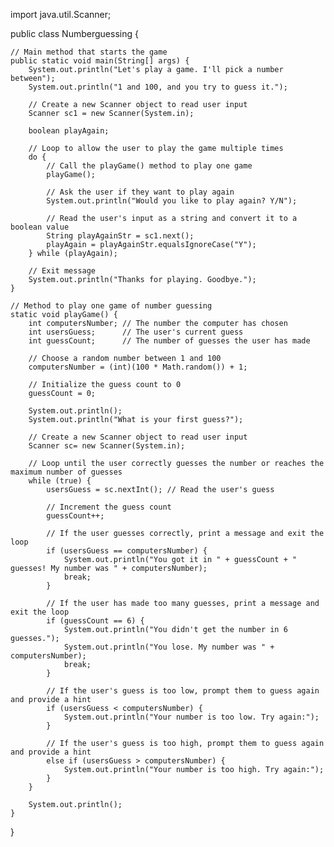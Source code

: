 import java.util.Scanner;

public class Numberguessing {

    // Main method that starts the game
    public static void main(String[] args) {
        System.out.println("Let's play a game. I'll pick a number between");
        System.out.println("1 and 100, and you try to guess it.");

        // Create a new Scanner object to read user input
        Scanner sc1 = new Scanner(System.in);

        boolean playAgain;

        // Loop to allow the user to play the game multiple times
        do {
            // Call the playGame() method to play one game
            playGame();

            // Ask the user if they want to play again
            System.out.println("Would you like to play again? Y/N");

            // Read the user's input as a string and convert it to a boolean value
            String playAgainStr = sc1.next();
            playAgain = playAgainStr.equalsIgnoreCase("Y");
        } while (playAgain);

        // Exit message
        System.out.println("Thanks for playing. Goodbye.");
    }

    // Method to play one game of number guessing
    static void playGame() {
        int computersNumber; // The number the computer has chosen
        int usersGuess;      // The user's current guess
        int guessCount;      // The number of guesses the user has made

        // Choose a random number between 1 and 100
        computersNumber = (int)(100 * Math.random()) + 1;

        // Initialize the guess count to 0
        guessCount = 0;

        System.out.println();
        System.out.println("What is your first guess?");

        // Create a new Scanner object to read user input
        Scanner sc= new Scanner(System.in);

        // Loop until the user correctly guesses the number or reaches the maximum number of guesses
        while (true) {
            usersGuess = sc.nextInt(); // Read the user's guess

            // Increment the guess count
            guessCount++;

            // If the user guesses correctly, print a message and exit the loop
            if (usersGuess == computersNumber) {
                System.out.println("You got it in " + guessCount + " guesses! My number was " + computersNumber);
                break;
            }

            // If the user has made too many guesses, print a message and exit the loop
            if (guessCount == 6) {
                System.out.println("You didn't get the number in 6 guesses.");
                System.out.println("You lose. My number was " + computersNumber);
                break;
            }

            // If the user's guess is too low, prompt them to guess again and provide a hint
            if (usersGuess < computersNumber) {
                System.out.println("Your number is too low. Try again:");
            }

            // If the user's guess is too high, prompt them to guess again and provide a hint
            else if (usersGuess > computersNumber) {
                System.out.println("Your number is too high. Try again:");
            }
        }

        System.out.println();
    }
}
